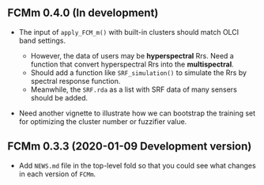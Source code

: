 ## FCMm 0.4.0 (In development)

 * The input of `apply_FCM_m()` with built-in clusters should match OLCI band settings.
   - However, the data of users may be **hyperspectral** Rrs. Need a function that convert hyperspectral Rrs into the **multispectral**.
   - Should add a function like `SRF_simulation()` to simulate the Rrs by spectral response function.
   - Meanwhile, the `SRF.rda` as a list with SRF data of many sensers should be added.
   
 * Need another vignette to illustrate how we can bootstrap the training set for optimizing the cluster number or fuzzifier value.

## FCMm 0.3.3 (2020-01-09 Development version)

 * Add `NEWS.md` file in the top-level fold so that you could see what changes in each version of `FCMm`.
